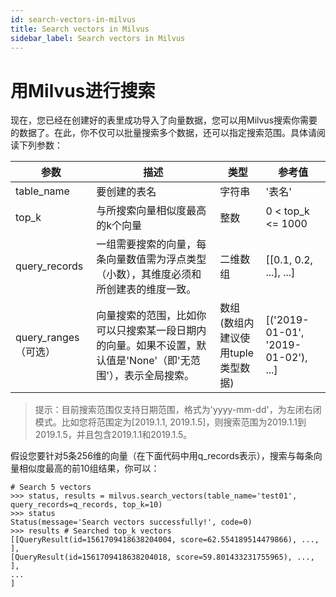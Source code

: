 ```yaml
---
id: search-vectors-in-milvus
title: Search vectors in Milvus
sidebar_label: Search vectors in Milvus
---
```


# 用Milvus进行搜索

现在，您已经在创建好的表里成功导入了向量数据，您可以用Milvus搜索你需要的数据了。在此，你不仅可以批量搜索多个数据，还可以指定搜索范围。具体请阅读下列参数：

|参数|描述|类型|参考值|
|---------|-----------|----|-----|
|table_name|要创建的表名|字符串|'表名'|
|top_k| 与所搜索向量相似度最高的k个向量| 整数 | 0 < top_k <= 1000|
|query_records| 一组需要搜索的向量，每条向量数值需为浮点类型（小数），其维度必须和所创建表的维度一致。|二维数组 | [[0.1, 0.2, ...], ...] |
|query_ranges（可选）| 向量搜索的范围，比如你可以只搜索某一段日期内的向量。如果不设置，默认值是'None'（即'无范围'），表示全局搜索。|数组 (数组内建议使用tuple类型数据)|[('2019-01-01', '2019-01-02'), ...]|

> 提示：目前搜索范围仅支持日期范围，格式为'yyyy-mm-dd'，为左闭右闭模式。比如您将范围定为[2019.1.1, 2019.1.5]，则搜索范围为2019.1.1到2019.1.5，并且包含2019.1.1和2019.1.5。

假设您要针对5条256维的向量（在下面代码中用q_records表示），搜索与每条向量相似度最高的前10组结果，你可以：

   ```
   # Search 5 vectors
   >>> status, results = milvus.search_vectors(table_name='test01', query_records=q_records, top_k=10)
   >>> status
   Status(message='Search vectors successfully!', code=0)
   >>> results # Searched top_k vectors
   [[QueryResult(id=1561709418638204004, score=62.554189514479866), ..., ],
   [QueryResult(id=1561709418638204018, score=59.801433231755965), ..., ],
   ...
   ]
   ```
